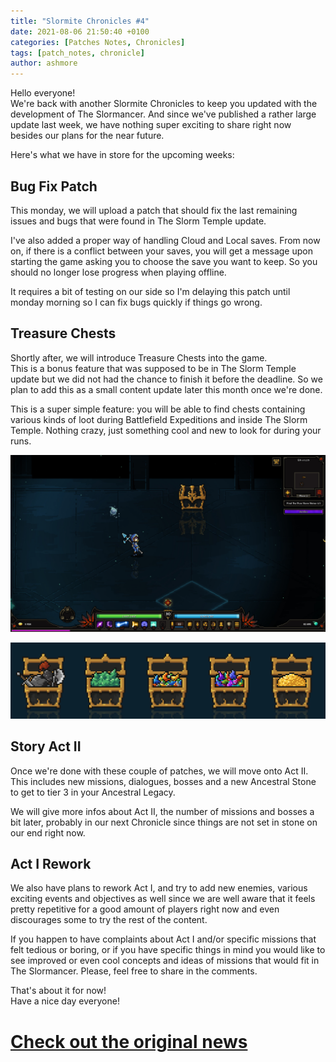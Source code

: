 ```yaml
---
title: "Slormite Chronicles #4"
date: 2021-08-06 21:50:40 +0100
categories: [Patches Notes, Chronicles]
tags: [patch_notes, chronicle]
author: ashmore
---
```

Hello everyone!  
We're back with another Slormite Chronicles to keep you updated with the development of The Slormancer. And since we've published a rather large update last week, we have nothing super exciting to share right now besides our plans for the near future.  
  
Here's what we have in store for the upcoming weeks:  
  
Bug Fix Patch
-------------

  
This monday, we will upload a patch that should fix the last remaining issues and bugs that were found in The Slorm Temple update.   
  
I've also added a proper way of handling Cloud and Local saves. From now on, if there is a conflict between your saves, you will get a message upon starting the game asking you to choose the save you want to keep. So you should no longer lose progress when playing offline.  
  
It requires a bit of testing on our side so I'm delaying this patch until monday morning so I can fix bugs quickly if things go wrong.   
  
Treasure Chests
---------------

  
Shortly after, we will introduce Treasure Chests into the game.  
This is a bonus feature that was supposed to be in The Slorm Temple update but we did not had the chance to finish it before the deadline. So we plan to add this as a small content update later this month once we're done.  
  
This is a super simple feature: you will be able to find chests containing various kinds of loot during Battlefield Expeditions and inside The Slorm Temple. Nothing crazy, just something cool and new to look for during your runs.  
  
![](/assets/patch_notes/405789c9ff9f037b8a5004ff2e1050b4dbb55191)  
  
![](/assets/patch_notes/4992ec17c88b5d740e4536591f78172b29c49cee)  
  
  
Story Act II
------------

  
Once we're done with these couple of patches, we will move onto Act II. This includes new missions, dialogues, bosses and a new Ancestral Stone to get to tier 3 in your Ancestral Legacy.  
  
We will give more infos about Act II, the number of missions and bosses a bit later, probably in our next Chronicle since things are not set in stone on our end right now.  
  
Act I Rework
------------

  
We also have plans to rework Act I, and try to add new enemies, various exciting events and objectives as well since we are well aware that it feels pretty repetitive for a good amount of players right now and even discourages some to try the rest of the content.  
  
If you happen to have complaints about Act I and/or specific missions that felt tedious or boring, or if you have specific things in mind you would like to see improved or even cool concepts and ideas of missions that would fit in The Slormancer. Please, feel free to share in the comments.  
  
  
That's about it for now!  
Have a nice day everyone!  
  


# <a href="https://steamstore-a.akamaihd.net/news/externalpost/steam_community_announcements/4032396530945329375" target="_blank">Check out the original news</a>
